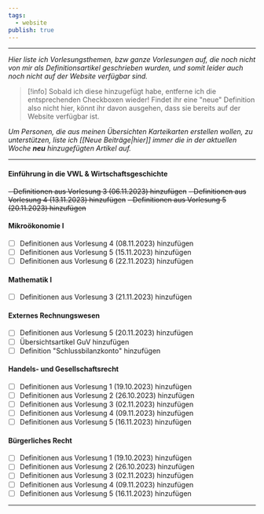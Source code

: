 ```yaml
---
tags:
  - website
publish: true
---
```

***

*Hier liste ich Vorlesungsthemen, bzw ganze Vorlesungen auf, die noch nicht von mir als Definitionsartikel geschrieben wurden, und somit leider auch noch nicht auf der Website verfügbar sind.*

> [!info]
>Sobald ich diese hinzugefügt habe, entferne ich die entsprechenden Checkboxen wieder!
>Findet ihr eine "neue" Definition also nicht hier, könnt ihr davon ausgehen, dass sie bereits auf der Website verfügbar ist. 

*Um Personen, die aus meinen Übersichten Karteikarten erstellen wollen, zu unterstützen, liste ich [[Neue Beiträge|hier]] immer die in der aktuellen Woche **neu** hinzugefügten Artikel auf.*
***
#### Einführung in die VWL & Wirtschaftsgeschichte
~~- Definitionen aus Vorlesung 3 (06.11.2023) hinzufügen~~
~~- Definitionen aus Vorlesung 4 (13.11.2023) hinzufügen~~
~~- Definitionen aus Vorlesung 5 (20.11.2023) hinzufügen~~

#### Mikroökonomie I
- [ ] Definitionen aus Vorlesung 4 (08.11.2023) hinzufügen
- [ ] Definitionen aus Vorlesung 5 (15.11.2023) hinzufügen
- [ ] Definitionen aus Vorlesung 6 (22.11.2023) hinzufügen

#### Mathematik I
- [ ] Definitionen aus Vorlesung 3 (21.11.2023) hinzufügen

#### Externes Rechnungswesen
- [ ] Definitionen aus Vorlesung 5 (20.11.2023) hinzufügen
- [ ] Übersichtsartikel GuV hinzufügen
- [ ] Definition "Schlussbilanzkonto" hinzufügen

#### Handels- und Gesellschaftsrecht
- [ ] Definitionen aus Vorlesung 1 (19.10.2023) hinzufügen
- [ ] Definitionen aus Vorlesung 2 (26.10.2023) hinzufügen
- [ ] Definitionen aus Vorlesung 3 (02.11.2023) hinzufügen
- [ ] Definitionen aus Vorlesung 4 (09.11.2023) hinzufügen
- [ ] Definitionen aus Vorlesung 5 (16.11.2023) hinzufügen

#### Bürgerliches Recht
- [ ] Definitionen aus Vorlesung 1 (19.10.2023) hinzufügen
- [ ] Definitionen aus Vorlesung 2 (26.10.2023) hinzufügen
- [ ] Definitionen aus Vorlesung 3 (02.11.2023) hinzufügen
- [ ] Definitionen aus Vorlesung 4 (09.11.2023) hinzufügen
- [ ] Definitionen aus Vorlesung 5 (16.11.2023) hinzufügen

***

